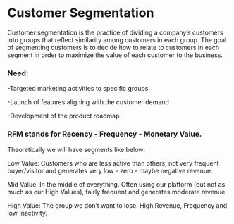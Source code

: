 # Customer Segmentation
Customer segmentation is the practice of dividing a company’s customers into groups that reflect similarity among customers in each group. The goal of segmenting customers is to decide how to relate to customers in each segment in order to maximize the value of each customer to the business.

### Need:

-Targeted marketing activities to specific groups

-Launch of features aligning with the customer demand

-Development of the product roadmap

### RFM stands for Recency - Frequency - Monetary Value. 

Theoretically we will have segments like below:

Low Value: Customers who are less active than others, not very frequent buyer/visitor and generates very low - zero - maybe negative revenue.

Mid Value: In the middle of everything. Often using our platform (but not as much as our High Values), fairly frequent and generates moderate revenue.

High Value: The group we don’t want to lose. High Revenue, Frequency and low Inactivity.
